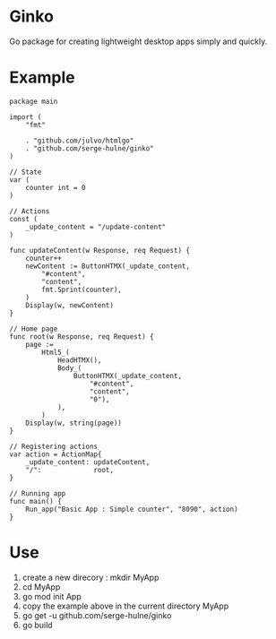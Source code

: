 # Ginko
Go package for creating lightweight desktop apps simply and quickly.

# Example

```
package main

import (
	"fmt"

	. "github.com/julvo/htmlgo"
	. "github.com/serge-hulne/ginko"
)

// State
var (
	counter int = 0
)

// Actions
const (
	_update_content = "/update-content"
)

func updateContent(w Response, req Request) {
	counter++
	newContent := ButtonHTMX(_update_content,
		"#content",
		"content",
		fmt.Sprint(counter),
	)
	Display(w, newContent)
}

// Home page
func root(w Response, req Request) {
	page :=
		Html5_(
			HeadHTMX(),
			Body_(
				ButtonHTMX(_update_content,
					"#content",
					"content",
					"0"),
			),
		)
	Display(w, string(page))
}

// Registering actions
var action = ActionMap{
	_update_content: updateContent,
	"/":             root,
}

// Running app
func main() {
	Run_app("Basic App : Simple counter", "8090", action)
}

```

# Use
1. create a new direcory : mkdir MyApp
2. cd MyApp
3. go mod init App
5. copy the example above in the current directory MyApp 
6. go get -u github.com/serge-hulne/ginko
7. go build
